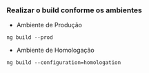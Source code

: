 ### Realizar o build conforme os ambientes
- Ambiente de Produção
``` 
ng build --prod
```

- Ambiente de Homologação
``` 
ng build --configuration=homologation
```
